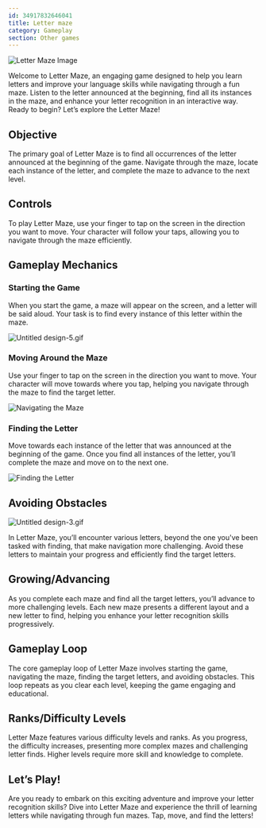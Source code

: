 ```yaml
---
id: 34917832646041
title: Letter maze
category: Gameplay
section: Other games
---
```

![Letter Maze Image](https://help.studycat.com/hc/article_attachments/34917832623897)

Welcome to Letter Maze, an engaging game designed to help you learn letters and improve your language skills while navigating through a fun maze. Listen to the letter announced at the beginning, find all its instances in the maze, and enhance your letter recognition in an interactive way. Ready to begin? Let’s explore the Letter Maze!

Objective
---------

The primary goal of Letter Maze is to find all occurrences of the letter announced at the beginning of the game. Navigate through the maze, locate each instance of the letter, and complete the maze to advance to the next level.

Controls
--------

To play Letter Maze, use your finger to tap on the screen in the direction you want to move. Your character will follow your taps, allowing you to navigate through the maze efficiently.

Gameplay Mechanics
------------------

### Starting the Game

When you start the game, a maze will appear on the screen, and a letter will be said aloud. Your task is to find every instance of this letter within the maze.

![Untitled design-5.gif](https://help.studycat.com/hc/article_attachments/35079949007769)

### Moving Around the Maze

Use your finger to tap on the screen in the direction you want to move. Your character will move towards where you tap, helping you navigate through the maze to find the target letter.

![Navigating the Maze](https://help.studycat.com/hc/article_attachments/34917832629785)

### Finding the Letter

Move towards each instance of the letter that was announced at the beginning of the game. Once you find all instances of the letter, you’ll complete the maze and move on to the next one.

![Finding the Letter](https://help.studycat.com/hc/article_attachments/34917832631321)

Avoiding Obstacles
------------------

![Untitled design-3.gif](https://help.studycat.com/hc/article_attachments/35076983481369)

In Letter Maze, you’ll encounter various letters, beyond the one you've been tasked with finding, that make navigation more challenging. Avoid these letters to maintain your progress and efficiently find the target letters.

Growing/Advancing
-----------------

As you complete each maze and find all the target letters, you’ll advance to more challenging levels. Each new maze presents a different layout and a new letter to find, helping you enhance your letter recognition skills progressively.

Gameplay Loop
-------------

The core gameplay loop of Letter Maze involves starting the game, navigating the maze, finding the target letters, and avoiding obstacles. This loop repeats as you clear each level, keeping the game engaging and educational.

Ranks/Difficulty Levels
-----------------------

Letter Maze features various difficulty levels and ranks. As you progress, the difficulty increases, presenting more complex mazes and challenging letter finds. Higher levels require more skill and knowledge to complete.

Let’s Play!
-----------

Are you ready to embark on this exciting adventure and improve your letter recognition skills? Dive into Letter Maze and experience the thrill of learning letters while navigating through fun mazes. Tap, move, and find the letters!